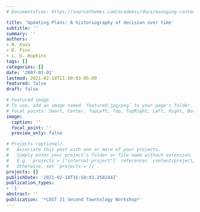 ```yaml
---
# Documentation: https://sourcethemes.com/academic/docs/managing-content/

title: 'Updating Plans: A historiography of decision over time'
subtitle: ''
summary: ''
authors:
- N. Kaza
- D. Finn
- L. D. Hopkins
tags: []
categories: []
date: '2007-01-01'
lastmod: 2021-02-18T11:50:03-05:00
featured: false
draft: false

# Featured image
# To use, add an image named `featured.jpg/png` to your page's folder.
# Focal points: Smart, Center, TopLeft, Top, TopRight, Left, Right, BottomLeft, Bottom, BottomRight.
image:
  caption: ''
  focal_point: ''
  preview_only: false

# Projects (optional).
#   Associate this post with one or more of your projects.
#   Simply enter your project's folder or file name without extension.
#   E.g. `projects = ["internal-project"]` references `content/project/deep-learning/index.md`.
#   Otherwise, set `projects = []`.
projects: []
publishDate: '2021-02-18T16:50:03.258244Z'
publication_types:
- '1'
abstract: ''
publication: '*COST 21 Second Towntology Workshop*'
---
```

